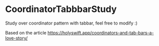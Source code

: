 # CoordinatorTabbbarStudy
Study over coordinator pattern with tabbar, feel free to modify :)

Based on the article https://holyswift.app/coordinators-and-tab-bars-a-love-story/

